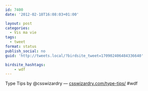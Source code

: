 ```yaml
---
id: 7400
date: '2012-02-18T16:08:03+01:00'

layout: post
categories:
  - Vis ma vie
tags:
  - tweet
format: status
publish_social: no
guid: 'http://tweets.local/?birdsite_tweet=170902406484336640'

birdsite_hashtags:
    - wdf
---
```


Type Tips by @csswizardry — [csswizardry.com/type-tips/](http://csswizardry.com/type-tips/) #wdf